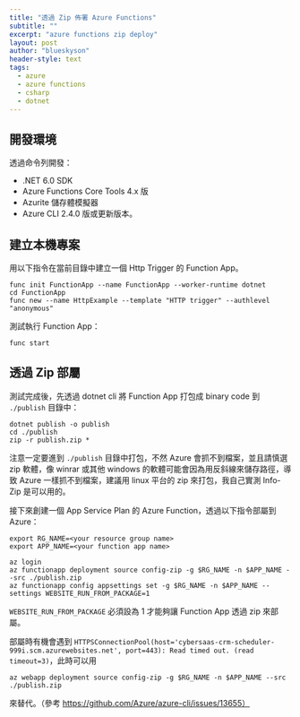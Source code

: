```yaml
---
title: "透過 Zip 佈署 Azure Functions"
subtitle: ""
excerpt: "azure functions zip deploy"
layout: post
author: "blueskyson"
header-style: text
tags:
  - azure
  - azure functions
  - csharp
  - dotnet
---
```


## 開發環境

透過命令列開發：

- .NET 6.0 SDK
- Azure Functions Core Tools 4.x 版
- Azurite 儲存體模擬器
- Azure CLI 2.4.0 版或更新版本。

## 建立本機專案

用以下指令在當前目錄中建立一個 Http Trigger 的 Function App。

```non
func init FunctionApp --name FunctionApp --worker-runtime dotnet
cd FunctionApp
func new --name HttpExample --template "HTTP trigger" --authlevel "anonymous"
```

測試執行 Function App：

```non
func start
```

## 透過 Zip 部屬

測試完成後，先透過 dotnet cli 將 Function App 打包成 binary code 到 `./publish` 目錄中：

```non
dotnet publish -o publish
cd ./publish
zip -r publish.zip *
```

注意一定要進到 `./publish` 目錄中打包，不然 Azure 會抓不到檔案，並且請慎選 zip 軟體，像 winrar 或其他 windows 的軟體可能會因為用反斜線來儲存路徑，導致 Azure 一樣抓不到檔案，建議用 linux 平台的 zip 來打包，我自己實測 Info-Zip 是可以用的。

接下來創建一個 App Service Plan 的 Azure Function，透過以下指令部屬到 Azure：

```non
export RG_NAME=<your resource group name>
export APP_NAME=<your function app name>

az login
az functionapp deployment source config-zip -g $RG_NAME -n $APP_NAME --src ./publish.zip
az functionapp config appsettings set -g $RG_NAME -n $APP_NAME --settings WEBSITE_RUN_FROM_PACKAGE=1
```

`WEBSITE_RUN_FROM_PACKAGE` 必須設為 1 才能夠讓 Function App 透過 zip 來部屬。

部屬時有機會遇到 `HTTPSConnectionPool(host='cybersaas-crm-scheduler-999i.scm.azurewebsites.net', port=443): Read timed out. (read timeout=3)`，此時可以用

```non
az webapp deployment source config-zip -g $RG_NAME -n $APP_NAME --src ./publish.zip
```

來替代。（參考 https://github.com/Azure/azure-cli/issues/13655）